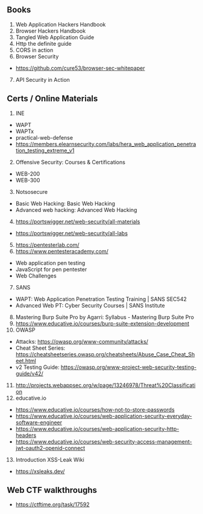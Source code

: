 ## Books
1. Web Application Hackers Handbook
2. Browser Hackers Handbook
3. Tangled Web Application Guide
4. Http the definite guide
5. CORS in action
6. Browser Security
  - https://github.com/cure53/browser-sec-whitepaper
7. API Security in Action


## Certs / Online Materials
1. INE
  - WAPT
  - WAPTx
  - practical-web-defense 
  - https://members.elearnsecurity.com/labs/hera_web_application_penetration_testing_extreme_v1 
2. Offensive Security: Courses & Certifications 
  - WEB-200
  - WEB-300
3. Notsosecure
  - Basic Web Hacking: Basic Web Hacking 
  - Advanced web hacking: Advanced Web Hacking 
4. https://portswigger.net/web-security/all-materials
  - https://portswigger.net/web-security/all-labs
5. https://pentesterlab.com/
6. https://www.pentesteracademy.com/
  - Web application pen testing
  - JavaScript for pen pentester
  - Web Challenges
7. SANS
  - WAPT: Web Application Penetration Testing Training | SANS SEC542 
  - Advanced Web PT: Cyber Security Courses | SANS Institute 
8. Mastering Burp Suite Pro by Agarri: Syllabus - Mastering Burp Suite Pro
9. https://www.educative.io/courses/burp-suite-extension-development
10. OWASP
  - Attacks: https://owasp.org/www-community/attacks/
  - Cheat Sheet Series: https://cheatsheetseries.owasp.org/cheatsheets/Abuse_Case_Cheat_Sheet.html
  - v2 Testing Guide: https://owasp.org/www-project-web-security-testing-guide/v42/
11. http://projects.webappsec.org/w/page/13246978/Threat%20Classification
12. educative.io
  - https://www.educative.io/courses/how-not-to-store-passwords
  - https://www.educative.io/courses/web-application-security-everyday-software-engineer
  - https://www.educative.io/courses/web-application-security-http-headers
  - https://www.educative.io/courses/web-security-access-management-jwt-oauth2-openid-connect
13. Introduction  XSS-Leak Wiki
  - https://xsleaks.dev/
  

## Web CTF walkthroughs
- https://ctftime.org/task/17592

